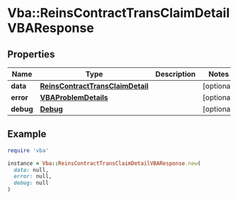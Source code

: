 # Vba::ReinsContractTransClaimDetailVBAResponse

## Properties

| Name | Type | Description | Notes |
| ---- | ---- | ----------- | ----- |
| **data** | [**ReinsContractTransClaimDetail**](ReinsContractTransClaimDetail.md) |  | [optional] |
| **error** | [**VBAProblemDetails**](VBAProblemDetails.md) |  | [optional] |
| **debug** | [**Debug**](Debug.md) |  | [optional] |

## Example

```ruby
require 'vba'

instance = Vba::ReinsContractTransClaimDetailVBAResponse.new(
  data: null,
  error: null,
  debug: null
)
```

